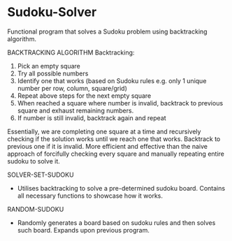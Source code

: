 # Sudoku-Solver
Functional program that solves a Sudoku problem using backtracking algorithm.

BACKTRACKING ALGORITHM
Backtracking:
1. Pick an empty square
2. Try all possible numbers
3. Identify one that works (based on Sudoku rules e.g. only 1 unique number per row, column, square/grid)
4. Repeat above steps for the next empty square
5. When reached a square where number is invalid, backtrack to previous square and exhaust remaining numbers.
6. If number is still invalid, backtrack again and repeat

Essentially, we are completing one square at a time and recursively checking if the solution works until we reach one that works. Backtrack to previous one if it is invalid. More efficient and effective than the naive approach of forcifully checking every square and manually repeating entire sudoku to solve it.

SOLVER-SET-SUDOKU
 - Utilises backtracking to solve a pre-determined sudoku board. Contains all necessary functions to showcase how it works.

 RANDOM-SUDOKU
 - Randomly generates a board based on sudoku rules and then solves such board. Expands upon previous program.


